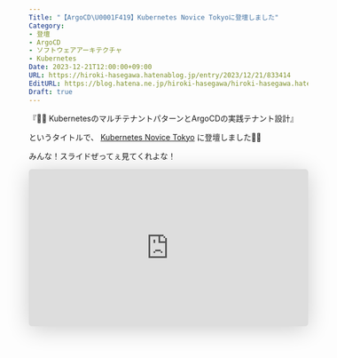 ```yaml
---
Title: "【ArgoCD\U0001F419】Kubernetes Novice Tokyoに登壇しました"
Category:
- 登壇
- ArgoCD
- ソフトウェアアーキテクチャ
- Kubernetes
Date: 2023-12-21T12:00:00+09:00
URL: https://hiroki-hasegawa.hatenablog.jp/entry/2023/12/21/833414
EditURL: https://blog.hatena.ne.jp/hiroki-hasegawa/hiroki-hasegawa.hatenablog.jp/atom/entry/6801883189101952193
Draft: true
---
```


『🧑‍🚀 KubernetesのマルチテナントパターンとArgoCDの実践テナント設計』

というタイトルで、 <a href="https://k8s-novice-jp.connpass.com/event/300438/">Kubernetes Novice Tokyo</a> に登壇しました👊🏻

みんな！スライドぜってぇ見てくれよな！

<iframe class="speakerdeck-iframe" frameborder="0" src="https://speakerdeck.com/player/1bca797dbeaf43a2ae8ccd80dea3a1eb" title="🐙 KubernetesのマルチテナントパターンとArgoCDの実践テナント設計" allowfullscreen="true" style="border: 0px; background: padding-box padding-box rgba(0, 0, 0, 0.1); margin: 0px; padding: 0px; border-radius: 6px; box-shadow: rgba(0, 0, 0, 0.2) 0px 5px 40px; width: 100%; height: auto; aspect-ratio: 560 / 315;" data-ratio="1.7777777777777777"></iframe>
